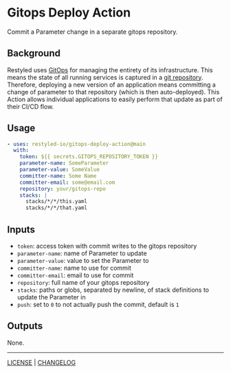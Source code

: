 # Gitops Deploy Action

Commit a Parameter change in a separate gitops repository.

## Background

Restyled uses [GitOps][] for managing the entirety of its infrastructure. This
means the state of all running services is captured in a [git repository][ops].
Therefore, deploying a new version of an application means committing a change
of parameter to that repository (which is then auto-deployed). This Action
allows individual applications to easily perform that update as part of their
CI/CD flow.


[gitops]: https://www.weave.works/blog/what-is-gitops-really
[ops]: https://github.com/restyled-io/ops

## Usage

```yaml
- uses: restyled-io/gitops-deploy-action@main
  with:
    token: ${{ secrets.GITOPS_REPOSITORY_TOKEN }}
    parameter-name: SomeParameter
    parameter-value: SomeValue
    committer-name: Some Name
    committer-email: some@email.com
    repository: your/gitops-repo
    stacks: |
      stacks/*/*/this.yaml
      stacks/*/*/that.yaml
```

## Inputs

- `token`: access token with commit writes to the gitops repository
- `parameter-name`: name of Parameter to update
- `parameter-value`: value to set the Parameter to
- `committer-name`: name to use for commit
- `committer-email`: email to use for commit
- `repository`: full name of your gitops repository
- `stacks`: paths or globs, separated by newline, of stack definitions to update
  the Parameter in
- `push`: set to `0` to not actually push the commit, default is `1`

## Outputs

None.

---

[LICENSE](./LICENSE) | [CHANGELOG](./CHANGELOG.md)
